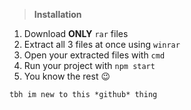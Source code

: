> **Installation**
1. Download **ONLY** `rar` files
2. Extract all 3 files at once using `winrar`
3. Open your extracted files with `cmd`
4. Run your project with `npm start`
5. You know the rest :wink:

`tbh im new to this *github* thing`
